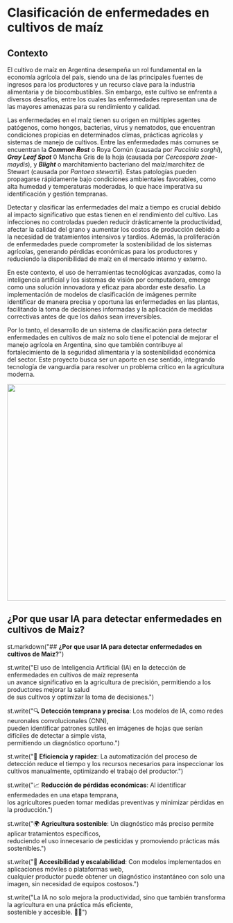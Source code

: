 # **Clasificación de enfermedades en cultivos de maíz**

## **Contexto**

El cultivo de maíz en Argentina desempeña un rol fundamental en la economía agrícola del país, siendo una de las principales fuentes de ingresos para los productores y un recurso clave para la industria alimentaria y de biocombustibles. Sin embargo, este cultivo se enfrenta a diversos desafíos, entre los cuales las enfermedades representan una de las mayores amenazas para su rendimiento y calidad.

Las enfermedades en el maíz tienen su origen en múltiples agentes patógenos, como hongos, bacterias, virus y nematodos, que encuentran condiciones propicias en determinados climas, prácticas agrícolas y sistemas de manejo de cultivos. Entre las enfermedades más comunes se encuentran la ***Common Rost*** o Roya Común (causada por *Puccinia sorghi*), ***Gray Leaf Spot*** 0 Mancha Gris de la hoja (causada por *Cercospora zeae-maydis*), y ***Blight*** o marchitamiento bacteriano del maíz/marchitez de Stewart (causada por *Pantoea stewartii*). Estas patologías pueden propagarse rápidamente bajo condiciones ambientales favorables, como alta humedad y temperaturas moderadas, lo que hace imperativa su identificación y gestión tempranas.

Detectar y clasificar las enfermedades del maíz a tiempo es crucial debido al impacto significativo que estas tienen en el rendimiento del cultivo. Las infecciones no controladas pueden reducir drásticamente la productividad, afectar la calidad del grano y aumentar los costos de producción debido a la necesidad de tratamientos intensivos y tardíos. Además, la proliferación de enfermedades puede comprometer la sostenibilidad de los sistemas agrícolas, generando pérdidas económicas para los productores y reduciendo la disponibilidad de maíz en el mercado interno y externo.

En este contexto, el uso de herramientas tecnológicas avanzadas, como la inteligencia artificial y los sistemas de visión por computadora, emerge como una solución innovadora y eficaz para abordar este desafío. La implementación de modelos de clasificación de imágenes permite identificar de manera precisa y oportuna las enfermedades en las plantas, facilitando la toma de decisiones informadas y la aplicación de medidas correctivas antes de que los daños sean irreversibles.

Por lo tanto, el desarrollo de un sistema de clasificación para detectar enfermedades en cultivos de maíz no solo tiene el potencial de mejorar el manejo agrícola en Argentina, sino que también contribuye al fortalecimiento de la seguridad alimentaria y la sostenibilidad económica del sector. Este proyecto busca ser un aporte en ese sentido, integrando tecnología de vanguardia para resolver un problema crítico en la agricultura moderna.

<img src="/Users/santi/Corn_Disease_Detector/src/utils/images/maiz1.jpg" width=800 height=500>












## ¿Por que usar IA para detectar enfermedades en cultivos de Maiz? ##
st.markdown("## **¿Por que usar IA para detectar enfermedades en cultivos de Maiz?**")

st.write("El uso de Inteligencia Artificial (IA) en la detección de enfermedades en cultivos de maíz representa\
         un avance significativo en la agricultura de precisión, permitiendo a los productores mejorar la salud\
        de sus cultivos y optimizar la toma de decisiones.")

st.write("🔍 **Detección temprana y precisa**: Los modelos de IA, como redes neuronales convolucionales (CNN),\
        pueden identificar patrones sutiles en imágenes de hojas que serían difíciles de detectar a simple vista,\
        permitiendo un diagnóstico oportuno.")

st.write("🚀 **Eficiencia y rapidez**: La automatización del proceso de detección reduce el tiempo y los recursos necesarios para inspeccionar los cultivos manualmente, optimizando el trabajo del productor.")

st.write("📈 **Reducción de pérdidas económicas**: Al identificar enfermedades en una etapa temprana,\
             los agricultores pueden tomar medidas preventivas y minimizar pérdidas en la producción.")

st.write("🌍 **Agricultura sostenible**: Un diagnóstico más preciso permite aplicar tratamientos específicos,\
         reduciendo el uso innecesario de pesticidas y promoviendo prácticas más sostenibles.")

st.write("📡 **Accesibilidad y escalabilidad**: Con modelos implementados en aplicaciones móviles o plataformas web, \
         cualquier productor puede obtener un diagnóstico instantáneo con solo una imagen, sin necesidad de equipos costosos.")

st.write("La IA no solo mejora la productividad, sino que también transforma la agricultura en una práctica más eficiente,\
            sostenible y accesible. 🚜🌱")
